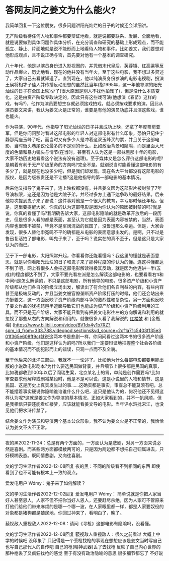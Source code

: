 # 答网友问之姜文为什么能火?

我简单回复一下这位朋友，很多问题讲阳光灿烂的日子的时候还会详细讲。

无产阶级看待任何人物和事件都要辩证地看，就是说都要联系、发展、全面地看，就是说要做到具体问题作具体分析，在充分调查和研究的基础上形成观点，而不能孤立、静止、片面地就是说不能形而上地看待人物和事件。比如姜文，我们要想对他形成观点，且不说正确与否，首先要对他有一个基本的调查研究。

八十年代，他是以演员身份进入影视圈的，并凭借末代皇后、芙蓉镇、红高粱等反动作品爆火，历史地看，现在的他并没有当年火，至于这些电影，我不想过多赘述了，大家自己去看就知道了。直到现在，他以纯演员身份参演的电影电视剧，扮演王侯将相才子佳人并传播反动思想的虽然比当年(指1995年，这一年他导演的阳光灿烂的日子在全国上映)少了(很大原因是别人不找他拍戏了)，但是没什么本质变化，这是由资产阶级专政决定的，因此只有这些戏可演(他想演《春苗》这样的戏，有吗?)，他作为演员要想生存就必须接戏拍戏，就必须按戏要求的演。因此从演员姜文来讲，我认为姜文火是正常的，谁要是有他的演员功底并且演这些戏，谁也能火。

作为导演，90年代，他指导了阳光灿烂的日子并且成功上映，还拿了年度票房亚军，但是你问问那时看过这部电影的年轻人对这部电影有什么印象，恐怕只记住宁静那两座玉峰了吧，而当时又有多少人是冲着这双玉峰买的票，并且关于这部电影，当时街头巷尾议论最多的不是别的什么，比如政治背景和隐喻，而是里面大尺度的色情和暴力镜头与情节(在当时，甚至有人认为这是一部抹黑那十年的电影，大家不妨历史地看看这个说法有没有道理)。至于媒体又是怎么评价这部电影的呢?是朝着有利于无产阶级革命的方向吗?完全不是。就别说当时能看懂这部电影的有多少了，就是现在也没多少吧，但是我们却发现，现在各大平台都没有这部电影的版权，是因为版权贵还是不让播?这是他指导的第一部电影的基本情况。

后来他又指导了鬼子来了，连上映权都没有，并且姜文因为这部影片被封禁了7年导演权限，这还是因为他是大院子弟，并经过多方上通下达争取的最好结果。后来他每次提到鬼子来了都说：这件事对他是一个很大的教育，幸亏那时候还年轻。但是，这里要提醒大家，你真的认为这部电影是因为你认为的原因被封禁的吗?就是说，你真的看懂了吗?我明确告诉大家，这部电影隐喻的就是改革开放后的一段历史，但是很多人看的都是表面，甚至认为它就是因为表面内容被禁的，当然，表面内容也很难不被禁，毕竟不是军阀混战的民国了，没鲁迅那么幸运。但是，大家会发现，很多人替他申冤鸣不平的确都是从电影的表面意思出发的。是啊，只不过是鲁迅复活拍了部电影，叫鬼子来了，至于吗？说实在的真不至于，但是这只是大家认为的而已。

至于下一部电影，太阳照常升起，你看看你还能看懂吗？我这里的懂就是表面意思，就是以你看阳光灿烂的日子和鬼子来了那种程度的你认为的懂。连这种懂都达不到了吧，网上有很多人会把这部电影解读得极其反动，就是因为他连讲一半(五成)的程度都达不到了，大家不要光看左派是怎么解读这部电影的，也要看看右π和中间π是怎么解读的，不只是这部电影，所有他导的电影，很多资产阶级和小资产阶级都从他们各自的阶级立场出发，解读出了符合他们各自利益的内容，有些内容甚至是极端反动的，并且当姜文被官僚垄断资产阶级打压的时候，他们还会站出来力挺姜文，这一方面反映了资产阶级内部斗争的激烈性和复杂性，另一方面也反映了姜文作品的犹抱琵琶半遮面导致它们也能成为资产阶级和小资产阶级利用的工具，而不只是无产阶级，大家不能只看到有把姜文电影往左的方向解说和利用的就忽视了那些从右的方向解说和利用的，就像很多人看了我解说的 [红楼梦](https://www.bilibili.com/video/BV1PY4y1M7SC/?spm_id_from=333.1387.upload.video_card.click&vd_source=2cf1a71c5403f135e301f365e608ff9c) 和 [金瓶梅] (https://www.bilibili.com/video/BV1dx4y1b7RZ?spm_id_from=333.788.videopod.sections&vd_source=2cf1a71c5403f135e301f365e608ff9c)就说这两本书是悲剧一样，你问问看过这两本书的很多资产阶级和小资产阶级，他们是这样认为的吗?所以我们一定要辩证地把握整个社会各阶级的基本情况而不能犯形而上的错误，只观一点而不及全貌。

至于他后来的北洋三部曲，我就不一一论述了。比如他为什么每部电影都要用能出版的小说改电影剧本?为什么要选民国做背景，并且细节上很多都是民国的真事，比如税都收到100年以后了阎瑞生案，北京某名士的肾，单纯是创作需要吗?比如审查要求他解释或删减某段时，他是不是可以说，这是小说里的人物和情节、这是民国、这是历史上真实发生过的事……这确实都是事实，审查总不能莫须有吧，总不能摆着事实硬说你隐喻谁谁谁什么什么吧，这只是他认为的，何况他还不见得这样认为呢?这就是姜文作为导演的基本情况，正如大家看到的，并不一帆风顺，但是我相信只要还能看红楼梦，应该就能看姜文导的电影。当年评水浒批宋江，也没见他们把水浒传禁了。

结合姜文作为演员和导演两个基本公众形象，我不认为姜文火是不正常的，我恰恰认为姜文不火不正常。

--------------

夜的黑2022-11-24：总是有两个方面的，一方面认为是悲剧，对另一方面来说必然是喜剧。而某些两方面都模棱两可的，只是因为两边都不想把自己归属进去，只好模糊表态。既同情悲剧，又向往喜剧。

文的学习生活作者2022-12-08回复 夜的黑：不同的阶级看不到相同的东西 即使看到了也不可能有根本上一致的观点。

爱发电用户 Wdmy：鬼子来了如何解读？

文的学习生活作者2022-12-02回复 爱发电用户 Wdmy： 简单说就是你把人家当好人甚至恩人，人家不但不把你当好人恩人，还要赶尽杀绝，因为人家可不管原来打他们给他们带来麻烦的是哪一个哪一波，在人家眼里都一样，都是人家要奴役的对象都是猪狗都是殖民地，你回过神来了，看明白了，晚了。

藐视敌人重视敌人2022-12-08：请问《寻枪》这部电影有隐喻吗，没看懂。

文的学习生活作者2022-12-08回复 藐视敌人重视敌人：很久之前看过 大概上中学的时候吧 没印象了 只记得是一个丢枪找枪的事现在想想应该是姜文当时写自己也写自己那代人的自传吧 自己的枪(精神武器)丢了去找枪 反映了自己内心世界的那种枪丢了又疯狂找枪的感觉 至于有没有政治隐喻的意思 很多细节都忘了 不好说